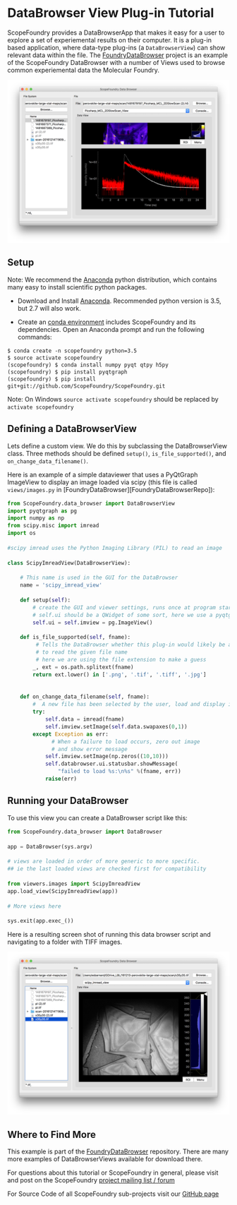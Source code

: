 # DataBrowser View Plug-in Tutorial

[FoundryDataBrowser]: https://github.com/ScopeFoundry/FoundryDataBrowser

ScopeFoundry provides a DataBrowserApp that makes it easy for a user to explore a set of experiemental results on their computer. It is a plug-in based application, where data-type plug-ins (a `DataBrowserView`) can show relevant data within the file. The [FoundryDataBrowser] project is an example of the ScopeFoundry DataBrowser with a number of Views used to browse common experiemental data the Molecular Foundry.

![ Image of the DataBrower ](databrowse_1.png)

## Setup

[anaconda_dl]: https://www.continuum.io/downloads

Note: We recommend the [Anaconda][anaconda_dl] python distribution, which contains many easy to install scientific python packages.


* Download and Install [Anaconda][anaconda_dl]. Recommended python version is 3.5, but 2.7 will also work.

* Create an [conda environment](http://conda.pydata.org/docs/using/envs.html) includes ScopeFoundry and its dependencies. Open an Anaconda prompt and run the following commands:

```
$ conda create -n scopefoundry python=3.5
$ source activate scopefoundry 
(scopefoundry) $ conda install numpy pyqt qtpy h5py
(scopefoundry) $ pip install pyqtgraph
(scopefoundry) $ pip install git+git://github.com/ScopeFoundry/ScopeFoundry.git
```	

Note: On Windows `source activate scopefoundry` should be replaced by `activate scopefoundry`


## Defining a DataBrowserView

Lets define a custom view. We do this by subclassing the DataBrowserView class. Three methods should be defined `setup()`, `is_file_supported()`, and `on_change_data_filename()`.

Here is an example of a simple dataviewer that uses a PyQtGraph ImageView to display an image loaded via scipy (this file is called `views/images.py` in [FoundryDataBrowser][FoundryDataBrowserRepo]):

```python
from ScopeFoundry.data_browser import DataBrowserView
import pyqtgraph as pg
import numpy as np
from scipy.misc import imread
import os

#scipy imread uses the Python Imaging Library (PIL) to read an image

class ScipyImreadView(DataBrowserView):

    # This name is used in the GUI for the DataBrowser
    name = 'scipy_imread_view'
    
    def setup(self):
        # create the GUI and viewer settings, runs once at program start up
        # self.ui should be a QWidget of some sort, here we use a pyqtgraph ImageView
        self.ui = self.imview = pg.ImageView()

    def is_file_supported(self, fname):
    	 # Tells the DataBrowser whether this plug-in would likely be able
    	 # to read the given file name
    	 # here we are using the file extension to make a guess
        _, ext = os.path.splitext(fname)
        return ext.lower() in ['.png', '.tif', '.tiff', '.jpg']

        
    def on_change_data_filename(self, fname):
        #  A new file has been selected by the user, load and display it
        try:
            self.data = imread(fname)
            self.imview.setImage(self.data.swapaxes(0,1))
        except Exception as err:
        	  # When a failure to load occurs, zero out image
        	  # and show error message
            self.imview.setImage(np.zeros((10,10)))
            self.databrowser.ui.statusbar.showMessage(
            	"failed to load %s:\n%s" %(fname, err))
            raise(err)
```

## Running your DataBrowser

To use this view you can create a DataBrowser script like this:

```python
from ScopeFoundry.data_browser import DataBrowser

app = DataBrowser(sys.argv)

# views are loaded in order of more generic to more specific.
## ie the last loaded views are checked first for compatibility

from viewers.images import ScipyImreadView
app.load_view(ScipyImreadView(app))
    
# More views here

sys.exit(app.exec_())
```

Here is a resulting screen shot of running this data browser script and navigating to a folder with TIFF images.

![ Image of the DataBrower ](databrowse_2.png)


## Where to Find More

This example is part of the [FoundryDataBrowser] repository. There are many more examples of DataBrowserViews available for download there.

For questions about this tutorial or ScopeFoundry in general, please visit and post on the ScopeFoundry [project mailing list / forum](https://groups.google.com/forum/#!forum/scopefoundry)

For Source Code of all ScopeFoundry sub-projects visit our [GitHub page](https://github.com/scopefoundry/)